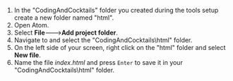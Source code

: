 1. In the "CodingAndCocktails" folder you created during the tools setup create a new folder named "html".
2. Open Atom.
3. Select **File**🡒**Add project folder**.
4. Navigate to and select the "CodingAndCocktails\html" folder.
3. On the left side of your screen, right click on the "html" folder and select **New file**.
5. Name the file _index.html_ and press `Enter` to save it in your "CodingAndCocktails\html" folder.